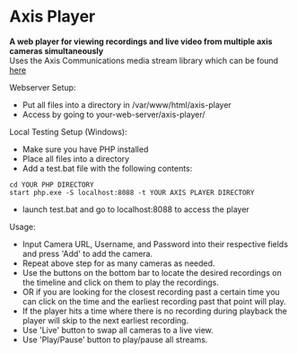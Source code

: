 # Axis Player  
**A web player for viewing recordings and live video from multiple axis cameras simultaneously**  
Uses the Axis Communications media stream library which can be found [here](https://github.com/AxisCommunications/media-stream-library-js)
  
Webserver Setup:  
- Put all files into a directory in /var/www/html/axis-player
- Access by going to your-web-server/axis-player/
   
Local Testing Setup (Windows):
- Make sure you have PHP installed
- Place all files into a directory
- Add a test.bat file with the following contents:
```
cd YOUR PHP DIRECTORY
start php.exe -S localhost:8088 -t YOUR AXIS PLAYER DIRECTORY
```
- launch test.bat and go to localhost:8088 to access the player

Usage:  
- Input Camera URL, Username, and Password into their respective fields and press 'Add' to add the camera.
- Repeat above step for as many cameras as needed.
- Use the buttons on the bottom bar to locate the desired recordings on the timeline and click on them to play the recordings.
- OR if you are looking for the closest recording past a certain time you can click on the time and the earliest recording past that point will play.
- If the player hits a time where there is no recording during playback the player will skip to the next earliest recording.
- Use 'Live' button to swap all cameras to a live view.
- Use 'Play/Pause' button to play/pause all streams.
